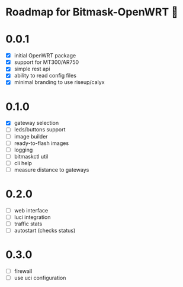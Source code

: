 Roadmap for Bitmask-OpenWRT 🚀
==============================

0.0.1
=====
* [x] initial OpenWRT package
* [x] support for MT300/AR750
* [x] simple rest api
* [x] ability to read config files
* [x] minimal branding to use riseup/calyx

0.1.0
=====
* [x] gateway selection
* [ ] leds/buttons support
* [ ] image builder
* [ ] ready-to-flash images
* [ ] logging
* [ ] bitmaskctl util
* [ ] cli help
* [ ] measure distance to gateways

0.2.0
=====
* [ ] web interface 
* [ ] luci integration
* [ ] traffic stats
* [ ] autostart (checks status)

0.3.0
=====
* [ ] firewall
* [ ] use uci configuration
